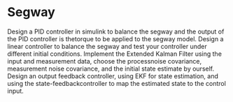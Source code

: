 # Segway
Design a PID controller in simulink to balance the segway and the output of the PID controller is thetorque to be applied to the segway model.
Design a linear controller to balance the segway and test your controller under different initial conditions.
Implement  the  Extended  Kalman  Filter  using  the  input  and  measurement  data,  choose  the  processnoise covariance, measurement noise covariance, and the initial state estimate by ourself.
Design  an  output  feedback  controller,  using  EKF  for  state  estimation,  and  using  the  state-feedbackcontroller to map the estimated state to the control input.

